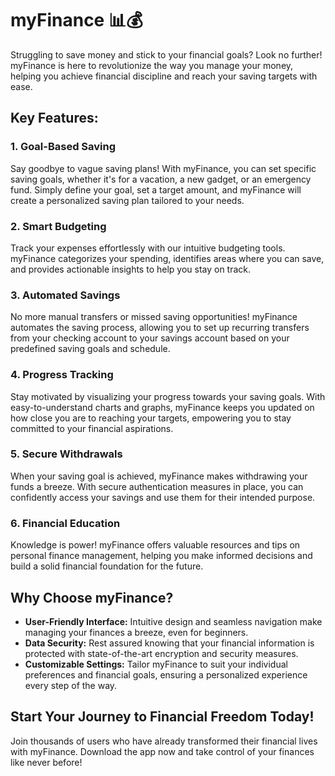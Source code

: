 # myFinance 📊💰

Struggling to save money and stick to your financial goals? Look no further! myFinance is here to revolutionize the way you manage your money, helping you achieve financial discipline and reach your saving targets with ease.

## Key Features:

### 1. Goal-Based Saving
Say goodbye to vague saving plans! With myFinance, you can set specific saving goals, whether it's for a vacation, a new gadget, or an emergency fund. Simply define your goal, set a target amount, and myFinance will create a personalized saving plan tailored to your needs.

### 2. Smart Budgeting
Track your expenses effortlessly with our intuitive budgeting tools. myFinance categorizes your spending, identifies areas where you can save, and provides actionable insights to help you stay on track.

### 3. Automated Savings
No more manual transfers or missed saving opportunities! myFinance automates the saving process, allowing you to set up recurring transfers from your checking account to your savings account based on your predefined saving goals and schedule.

### 4. Progress Tracking
Stay motivated by visualizing your progress towards your saving goals. With easy-to-understand charts and graphs, myFinance keeps you updated on how close you are to reaching your targets, empowering you to stay committed to your financial aspirations.

### 5. Secure Withdrawals
When your saving goal is achieved, myFinance makes withdrawing your funds a breeze. With secure authentication measures in place, you can confidently access your savings and use them for their intended purpose.

### 6. Financial Education
Knowledge is power! myFinance offers valuable resources and tips on personal finance management, helping you make informed decisions and build a solid financial foundation for the future.

## Why Choose myFinance?

- **User-Friendly Interface:** Intuitive design and seamless navigation make managing your finances a breeze, even for beginners.
- **Data Security:** Rest assured knowing that your financial information is protected with state-of-the-art encryption and security measures.
- **Customizable Settings:** Tailor myFinance to suit your individual preferences and financial goals, ensuring a personalized experience every step of the way.

## Start Your Journey to Financial Freedom Today!

Join thousands of users who have already transformed their financial lives with myFinance. Download the app now and take control of your finances like never before!